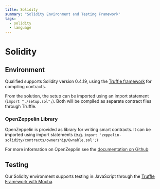 ```yaml
---
title: Solidity
summary: "Solidity Environment and Testing Framework"
tags:
  - solidity
  - language
---
```


# Solidity

## Environment

Qualified supports Solidity version 0.4.19, using the [Truffle framework](http://truffleframework.com/) for compiling contracts.

From the solution, the setup can be imported using an import statement (`import "./setup.sol";`). Both will be compiled as separate contract files through Truffle.

### OpenZeppelin Library

OpenZeppelin is provided as library for writing smart contracts. It can be imported using import statements (e.g. `import 'zeppelin-solidity/contracts/ownership/Ownable.sol';`)

For more information on OpenZepplin see the [documentation on Github](https://github.com/OpenZeppelin/zeppelin-solidity)

## Testing

Our Solidity environment supports testing in JavaScript through the [Truffle Framework with Mocha](/reference/languages/solidity/truffle-with-mocha).

